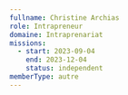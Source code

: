 ```yaml
---
fullname: Christine Archias
role: Intrapreneur
domaine: Intraprenariat
missions:
  - start: 2023-09-04
    end: 2023-12-04
    status: independent
memberType: autre
---
```


